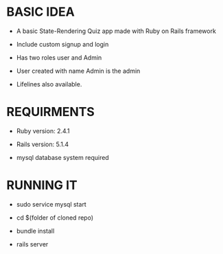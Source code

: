 
BASIC IDEA
==========

+ A basic State-Rendering Quiz app made with Ruby on Rails framework

+ Include custom signup and login

+ Has two roles user and Admin

+ User created with name Admin is the admin

+ Lifelines also available.

REQUIRMENTS
===========

* Ruby version: 2.4.1

* Rails version: 5.1.4

* mysql database system required


RUNNING IT
==========

* sudo service mysql start

* cd $(folder of cloned repo)

* bundle install

* rails server
